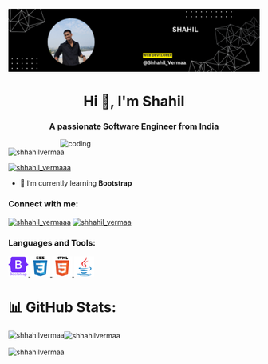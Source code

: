 ![logo](https://github.com/ShhahilVermaa/ShhahilVermaa/blob/main/Black%20and%20Yellow%20Web%20Developer%20LinkedIn%20Banner.png)
<h1 align="center">Hi 👋, I'm Shahil</h1>
<h3 align="center">A passionate Software Engineer from India</h3>

<img align="right" alt="coding" width="400" src="https://i.giphy.com/media/v1.Y2lkPTc5MGI3NjExMjcxMm04d2psbHMxcmIxdmZ1dzM0c2kzajFhaGg1YWI5cTN6MTJ5NSZlcD12MV9pbnRlcm5hbF9naWZfYnlfaWQmY3Q9Zw/f3iwJFOVOwuy7K6FFw/giphy.gif">

<p align="left"> <img src="https://komarev.com/ghpvc/?username=shhahilvermaa&label=Profile%20views&color=0e75b6&style=flat" alt="shhahilvermaa" /> </p>

<p align="left"> <a href="https://twitter.com/shhahil_vermaaa" target="blank"><img src="https://img.shields.io/twitter/follow/shhahil_vermaaa?logo=twitter&style=for-the-badge" alt="shhahil_vermaaa" /></a> </p>

- 🌱 I’m currently learning **Bootstrap**

<h3 align="left">Connect with me:</h3>
<p align="left">
<a href="https://twitter.com/shhahil_vermaaa" target="blank"><img align="center" src="https://raw.githubusercontent.com/rahuldkjain/github-profile-readme-generator/master/src/images/icons/Social/twitter.svg" alt="shhahil_vermaaa" height="30" width="40" /></a>
<a href="https://instagram.com/shhahil_vermaa" target="blank"><img align="center" src="https://raw.githubusercontent.com/rahuldkjain/github-profile-readme-generator/master/src/images/icons/Social/instagram.svg" alt="shhahil_vermaa" height="30" width="40" /></a>
</p>

<h3 align="left">Languages and Tools:</h3>
<p align="left"> <a href="https://getbootstrap.com" target="_blank" rel="noreferrer"> <img src="https://raw.githubusercontent.com/devicons/devicon/master/icons/bootstrap/bootstrap-plain-wordmark.svg" alt="bootstrap" width="40" height="40"/> </a> <a href="https://www.w3schools.com/css/" target="_blank" rel="noreferrer"> <img src="https://raw.githubusercontent.com/devicons/devicon/master/icons/css3/css3-original-wordmark.svg" alt="css3" width="40" height="40"/> </a> <a href="https://www.w3.org/html/" target="_blank" rel="noreferrer"> <img src="https://raw.githubusercontent.com/devicons/devicon/master/icons/html5/html5-original-wordmark.svg" alt="html5" width="40" height="40"/> </a> <a href="https://www.java.com" target="_blank" rel="noreferrer"> <img src="https://raw.githubusercontent.com/devicons/devicon/master/icons/java/java-original.svg" alt="java" width="40" height="40"/> </a> </p>

# 📊 GitHub Stats:

<p><img align="left" src="https://github-readme-stats.vercel.app/api/top-langs?username=shhahilvermaa&show_icons=true&theme=highcontrast&locale=en&layout=compact" alt="shhahilvermaa" /></p>

<p><img align="center" src="https://github-readme-stats.vercel.app/api?username=shhahilvermaa&show_icons=true&theme=highcontrast&locale=en" alt="shhahilvermaa" /></p>

<p><img align="center" src="https://github-readme-streak-stats.herokuapp.com/?user=shhahilvermaa&theme=highcontrast" alt="shhahilvermaa" /></p><br>


